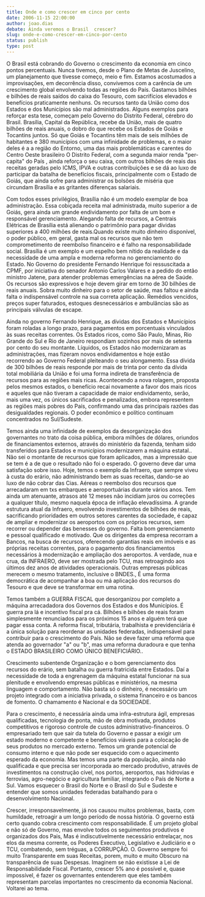 ```yaml
---
title: Onde e como crescer em cinco por cento
date: 2006-11-15 22:00:00
author: joao.dias
debate: Ainda veremos o Brasil  crescer?
slug: onde-e-como-crescer-em-cinco-por-cento
status: publish 
type: post
---
```


O Brasil está cobrando do Governo o crescimento da economia em cinco pontos percentuais. Nunca tivemos, desde o Plano de Metas de Juscelino, um planejamento que tivesse começo, meio e fim. Estamos acostumados a improvisações, em decorrência disso, convivemos com a carência de um crescimento global envolvendo todas as regiões do País. Gastamos bilhões e bilhões de reais saídos do caixa do Tesouro, com sacrifícios elevados e benefícios praticamente nenhuns. Os recursos tanto da União como dos Estados e dos Municípios são mal administrados. Alguns exemplos para reforçar esta tese, começam pelo Governo do Distrito Federal, cérebro do Brasil. Brasília, Capital da República, recebe da União, mais de quatro bilhões de reais anuais, o dobro do que recebe os Estados de Goiás e Tocantins juntos. Só que Goiás e Tocantins têm mais de seis milhões de habitantes e 380 municípios com uma infinidade de problemas, e o maior deles é a a região do Entorno, uma das mais problemáticas e carentes do Centro Oeste brasileiro O Distrito Federal, com a segunda maior renda "per-capita" do País , ainda reforça o seu caixa, com outros bilhões de reais das receitas geradas pelo ICMS, IPVA e outras contribuições e se dá ao luxo de participar da batalha de benefícios fiscais, principalmente com o Estado de Goiás, que ainda sofre para administrar os bolsões de miséria que circundam Brasília e as gritantes diferenças salariais.  
  
Com todos esses privilégios, Brasília não é um modelo exemplar de boa administração. Essa cobiçada receita mal administrada, muito superior a de Goiás, gera ainda um grande endividamento por falta de um bom e responsável gerenciamento. Alegando falta de recursos, a Centrais Elétricas de Brasília está alienando o patrimônio para pagar dívidas superiores a 400 milhões de reais.Quando existe muito dinheiro disponível, o poder público, em geral, gasta mal os recursos que não tem comprometimento de reembolso financeiro e é falho na responsabilidade social. Brasília é um exemplo e um espelho bem nítido da realidade e da necessidade de uma ampla e moderna reforma no gerenciamento do Estado. No Governo do presidente Fernando Henrique foi ressuscitada a CPMF, por iniciativa do senador Antonio Carlos Valares e a pedido do então ministro Jatene, para atender problemas emergências na aérea de Saúde. Os recursos são expressivos e hoje devem girar em torno de 30 bilhões de reais anuais. Sobra muito dinheiro para o setor de saúde, mas faltou e ainda falta o indispensável controle na sua correta aplicação. Remédios vencidos, preços super faturados, estoques desnecessários e ambulâncias são as principais válvulas de escape.  
  
Ainda no governo Fernando Henrique, as dívidas dos Estados e Municípios foram roladas a longo prazo, para pagamentos em porcentuais vinculados às suas receitas correntes. Os Estados ricos, como São Paulo, Minas, Rio Grande do Sul e Rio de Janeiro respondiam sozinhos por mais de setenta por cento do seu montante. Líquidos, os Estados não modernizaram as administrações, mas fizeram novos endividamentos e hoje estão recorrendo ao Governo Federal pleiteando o seu alongamento. Essa dívida de 300 bilhões de reais responde por mais de trinta por cento da dívida total mobiliária da União e foi uma forma indireta de transferência de recursos para as regiões mais ricas. Acontecendo a nova rolagem, proposta pelos mesmos estados, o benefício recai novamente a favor dos mais ricos e aqueles que não tiveram a capacidade de maior endividamento, serão, mais uma vez, os únicos sacrificados e penalizados, embora representem as regiões mais pobres do País, confirmando uma das principais razões das desigualdades regionais. O poder econômico e político continuam concentrados no Sul/Sudeste.  
  
Temos ainda uma infinidade de exemplos da desorganização dos governantes no trato da coisa pública, embora milhões de dólares, oriundos de financiamentos externos, através do ministério da fazenda, tenham sido transferidos para Estados e municípios modernizarem a máquina estatal.. Não sei o montante de recursos que foram aplicados, mas a impressão que se tem é a de que o resultado não foi o esperado. O governo deve dar uma satisfação sobre isso. Hoje, temos o exemplo da Infraero, que sempre viveu à custa do erário, não administrando bem as suas receitas, dando-se ao luxo de não cobrar das Cias. Aéreas o reembolso dos recursos que arrecadaram em txs embarques e aeroportuárias durante vários anos. Tem ainda um atenuante, atrasos até 12 meses não incidiam juros ou correções a qualquer título, mesmo naquela época de inflação elevadíssima. A grande estrutura atual da Infraero, envolvendo investimentos de bilhões de reais, sacrificando prioridades em outros setores carentes da sociedade, é capaz de ampliar e modernizar os aeroportos com os próprios recursos, sem recorrer ou depender das benesses do governo. Falta bom gerenciamento e pessoal qualificado e motivado. Que os dirigentes da empresa recorram a Bancos, na busca de recursos, oferecendo garantias reais em imóveis e as próprias receitas correntes, para o pagamento dos financiamentos necessários à modernização e ampliação dos aeroportos. A verdade, nua e crua, da INFRAERO, deve ser mostrada pelo TCU, mas retroagindo aos últimos dez anos de atividades operacionais. Outras empresas públicas merecem o mesmo tratamento, inclusive o BNDES., É uma forma democrática de acompanhar a boa ou má aplicação dos recursos do Tesouro e que deve se transformar em uma rotina.  
  
Temos também a GUERRA FISCAL que desorganizou por completo a máquina arrecadadora dos Governos dos Estados e dos Municípios. É guerra pra lá e incentivo fiscal pra cá. Bilhões e bilhões de reais foram simplesmente renunciados para os próximos 15 anos e alguém terá que pagar essa conta. A reforma fiscal, tributária, trabalhista e previdenciária é a única solução para reordenar as unidades federadas, indispensável para contribuir para o crescimento do País. Não se deve fazer uma reforma que atenda ao governador "a" ou "b", mas uma reforma duradoura e que tenha o ESTADO BRASILEIRO COMO ÚNICO BENEFICIÁRIO..  
  
Crescimento subentende Organização e o bom gerenciamento dos recursos do erário, sem batalha ou guerra fratricida entre Estados. Daí a necessidade de toda a engrenagem da máquina estatal funcionar na sua plenitude e envolvendo empresas públicas e ministérios, na mesma linguagem e comportamento. Não basta só o dinheiro, é necessário um projeto integrado com a iniciativa privada, o sistema financeiro e os bancos de fomento. O chamamento é Nacional e da SOCIEDADE.  
  
Para o crescimento, é necessária ainda uma infra-estrutura ágil, empresas qualificadas, tecnologia de ponta, mão de obra motivada, produtos competitivos e rigoroso controle de custos administrativo-financeiros. O empresariado tem que sair da tutela do Governo e passar a exigir um estado moderno e competente e benefícios viáveis para a colocação de seus produtos no mercado externo. Temos um grande potencial de consumo interno e que não pode ser esquecido com o aquecimento esperado da economia. Mas temos uma parte da população, ainda não qualificada e que precisa ser incorporada ao mercado produtivo, através de investimentos na construção cível, nos portos, aeroportos, nas hidrovias e ferrovias, agro-negócio e agricultura familiar, integrando o País de Norte a Sul. Vamos esquecer o Brasil do Norte e o Brasil do Sul e Sudeste e entender que somos unidades federadas batalhando para o desenvolvimento Nacional.  
  
Crescer, irresponsavelmente, já nos causou muitos problemas, basta, com humildade, retroagir a um longo período de nossa história. O governo está certo quando cobra crescimento com responsabilidade. É um projeto global e não só de Governo, mas envolve todos os seguimentos produtivos e organizados dos Pais, Mas é indiscutivelmente necessário entrelaçar, nos elos da mesma corrente, os Poderes Executivo, Legislativo e Judiciário e o TCU, combatendo, sem tréguas, a CORRUPÇÃO. O. Governo sempre foi muito Transparente em suas Receitas, porem, muito e muito Obscuro na transparência de suas Despesas. Imaginem se não existisse a Lei de Responsabilidade Fiscal. Portanto, crescer 5% ano é possível e, quase impossível, é fazer os governantes entenderem que eles também representam parcelas importantes no crescimento da economia Nacional. Voltarei ao tema.
